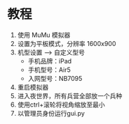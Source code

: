 # 教程

1. 使用 MuMu 模拟器  
2. 设置为平板模式，分辨率 1600x900
3. 机型设置 --> 自定义型号
   - 手机品牌：iPad
   - 手机型号：Air5
   - 入网型号：NB7095
4. 重启模拟器
5. 进入夜世界，所有兵营全部放一个兵种
6. 使用ctrl+滚轮将视角缩放至最小
7. 以管理员身份运行gui.py

